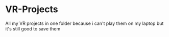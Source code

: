 # VR-Projects
All my VR projects in one folder because i can't play them on my laptop but it's still good to save them
